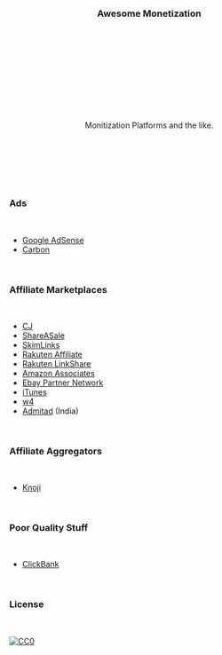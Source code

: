 
<br/>
<br/>
<br/>
<br/>
<br/>
<br/>
<br/>
<br/>
<br/>
<br/>
<h3 align="center">Awesome Monetization</h3>
<br/>
<br/>
<br/>
<br/>
<br/>
<br/>
<br/>
<br/>
<br/>

<p align="center">
  Monitization Platforms and the like.
</p>
<br/>
<br/>
<br/>
<br/>
<br/>

### Ads

<br/>

- [Google AdSense](https://www.google.com/adsense/start)
- [Carbon](https://www.carbonads.net/)

<br/>

### Affiliate Marketplaces

<br/>

- [CJ](https://www.cj.com/)
- [ShareASale](https://www.shareasale.com/)
- [SkimLinks](https://skimlinks.com/)
- [Rakuten Affiliate](https://rakutenmarketing.com/affiliate)
- [Rakuten LinkShare](https://rakutenmarketing.com/linkshare)
- [Amazon Associates](https://affiliate-program.amazon.com/)
- [Ebay Partner Network](https://partnernetwork.ebay.com/how-it-works/)
- [iTunes](https://www.apple.com/itunes/affiliates/)
- [w4](https://w4.com/)
- [Admitad](https://www.admitad.com/in/) (India)

<br/>

### Affiliate Aggregators

<br/>

- [Knoji](https://gilt.knoji.com/questions/gilt-affiliate-program/)

<br/>

### Poor Quality Stuff

<br/>

- [ClickBank](https://www.clickbank.com/)

<br/>

### License

<br/>

[![CC0](http://mirrors.creativecommons.org/presskit/buttons/88x31/svg/cc-zero.svg)](https://creativecommons.org/publicdomain/zero/1.0/)

